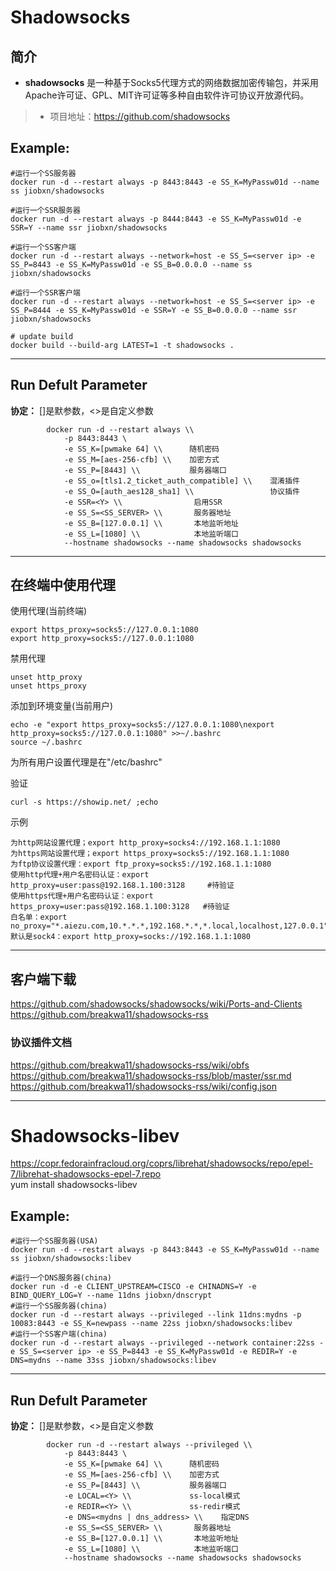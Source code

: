 Shadowsocks
===
## 简介
* **shadowsocks** 是一种基于Socks5代理方式的网络数据加密传输包，并采用Apache许可证、GPL、MIT许可证等多种自由软件许可协议开放源代码。
> * 项目地址：https://github.com/shadowsocks


## Example:

    #运行一个SS服务器
    docker run -d --restart always -p 8443:8443 -e SS_K=MyPassw01d --name ss jiobxn/shadowsocks

    #运行一个SSR服务器
    docker run -d --restart always -p 8444:8443 -e SS_K=MyPassw01d -e SSR=Y --name ssr jiobxn/shadowsocks

    #运行一个SS客户端
    docker run -d --restart always --network=host -e SS_S=<server ip> -e SS_P=8443 -e SS_K=MyPassw01d -e SS_B=0.0.0.0 --name ss jiobxn/shadowsocks

    #运行一个SSR客户端
    docker run -d --restart always --network=host -e SS_S=<server ip> -e SS_P=8444 -e SS_K=MyPassw01d -e SSR=Y -e SS_B=0.0.0.0 --name ssr jiobxn/shadowsocks

    # update build
    docker build --build-arg LATEST=1 -t shadowsocks .

****

## Run Defult Parameter
**协定：** []是默参数，<>是自定义参数

			docker run -d --restart always \\
				-p 8443:8443 \
				-e SS_K=[pwmake 64] \\      随机密码
				-e SS_M=[aes-256-cfb] \\    加密方式
				-e SS_P=[8443] \\           服务器端口
				-e SS_o=[tls1.2_ticket_auth_compatible] \\    混淆插件
				-e SS_O=[auth_aes128_sha1] \\                 协议插件
				-e SSR=<Y> \\                启用SSR
				-e SS_S=<SS_SERVER> \\       服务器地址
				-e SS_B=[127.0.0.1] \\       本地监听地址
				-e SS_L=[1080] \\            本地监听端口
				--hostname shadowsocks --name shadowsocks shadowsocks

****

## 在终端中使用代理

使用代理(当前终端)

    export https_proxy=socks5://127.0.0.1:1080
    export http_proxy=socks5://127.0.0.1:1080

禁用代理

    unset http_proxy
    unset https_proxy

添加到环境变量(当前用户)

    echo -e "export https_proxy=socks5://127.0.0.1:1080\nexport http_proxy=socks5://127.0.0.1:1080" >>~/.bashrc
    source ~/.bashrc

为所有用户设置代理是在"/etc/bashrc"

验证

    curl -s https://showip.net/ ;echo

示例

    为http网站设置代理；export http_proxy=socks4://192.168.1.1:1080
    为https网站设置代理；export https_proxy=socks5://192.168.1.1:1080
    为ftp协议设置代理：export ftp_proxy=socks5://192.168.1.1:1080
    使用http代理+用户名密码认证：export http_proxy=user:pass@192.168.1.100:3128     #待验证
    使用https代理+用户名密码认证：export https_proxy=user:pass@192.168.1.100:3128   #待验证
    白名单：export no_proxy="*.aiezu.com,10.*.*.*,192.168.*.*,*.local,localhost,127.0.0.1"
    默认是sock4：export http_proxy=socks://192.168.1.1:1080

****

## 客户端下载
https://github.com/shadowsocks/shadowsocks/wiki/Ports-and-Clients  
https://github.com/breakwa11/shadowsocks-rss

### 协议插件文档
https://github.com/breakwa11/shadowsocks-rss/wiki/obfs  
https://github.com/breakwa11/shadowsocks-rss/blob/master/ssr.md  
https://github.com/breakwa11/shadowsocks-rss/wiki/config.json

****


Shadowsocks-libev
===

https://copr.fedorainfracloud.org/coprs/librehat/shadowsocks/repo/epel-7/librehat-shadowsocks-epel-7.repo  
yum install shadowsocks-libev


## Example:

    #运行一个SS服务器(USA)
    docker run -d --restart always -p 8443:8443 -e SS_K=MyPassw01d --name ss jiobxn/shadowsocks:libev

    #运行一个DNS服务器(china)
    docker run -d -e CLIENT_UPSTREAM=CISCO -e CHINADNS=Y -e BIND_QUERY_LOG=Y --name 11dns jiobxn/dnscrypt
    #运行一个SS服务器(china)
    docker run -d --restart always --privileged --link 11dns:mydns -p 10083:8443 -e SS_K=newpass --name 22ss jiobxn/shadowsocks:libev
    #运行一个SS客户端(china)
    docker run -d --restart always --privileged --network container:22ss -e SS_S=<server ip> -e SS_P=8443 -e SS_K=MyPassw01d -e REDIR=Y -e DNS=mydns --name 33ss jiobxn/shadowsocks:libev


****

## Run Defult Parameter
**协定：** []是默参数，<>是自定义参数

			docker run -d --restart always --privileged \\
				-p 8443:8443 \
				-e SS_K=[pwmake 64] \\      随机密码
				-e SS_M=[aes-256-cfb] \\    加密方式
				-e SS_P=[8443] \\           服务器端口
				-e LOCAL=<Y> \\             ss-local模式
				-e REDIR=<Y> \\             ss-redir模式
				-e DNS=<mydns | dns_address> \\    指定DNS
				-e SS_S=<SS_SERVER> \\       服务器地址
				-e SS_B=[127.0.0.1] \\       本地监听地址
				-e SS_L=[1080] \\            本地监听端口
				--hostname shadowsocks --name shadowsocks shadowsocks
